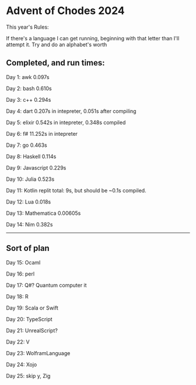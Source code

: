 # Advent of Chodes 2024

This year's Rules:

If there's a language I can get running, beginning with that letter than I'll attempt it. Try and do an alphabet's worth

## Completed, and run times: 

Day 1: awk 0.097s

Day 2: bash 0.610s

Day 3: c++ 0.294s

Day 4: dart 0.207s in intepreter, 0.051s after compiling

Day 5: elixir 0.542s in intepreter, 0.348s compiled 

Day 6: f# 11.252s in intepreter

Day 7: go 0.463s

Day 8: Haskell 0.114s

Day 9: Javascript 0.229s

Day 10: Julia 0.523s

Day 11: Kotlin replit total: 9s, but should be ~0.1s compiled.

Day 12: Lua 0.018s

Day 13: Mathematica 0.00605s

Day 14: Nim 0.382s

----
## Sort of plan 


Day 15: Ocaml

Day 16: perl

Day 17: Q#? Quantum computer it

Day 18: R

Day 19: Scala or Swift

Day 20: TypeScript

Day 21: UnrealScript? 

Day 22: V 

Day 23: WolframLanguage

Day 24: Xojo

Day 25: skip y, Zig
